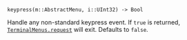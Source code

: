 ```
keypress(m::AbstractMenu, i::UInt32) -> Bool
```

Handle any non-standard keypress event. If `true` is returned, [`TerminalMenus.request`](@ref) will exit. Defaults to `false`.
